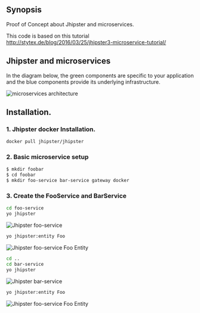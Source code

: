 ## Synopsis

Proof of Concept about Jhipster and microservices.

This code is based on this tutorial http://stytex.de/blog/2016/03/25/jhipster3-microservice-tutorial/


## Jhipster and microservices

In the diagram below, the green components are specific to your application and the blue components provide its underlying infrastructure.

![microservices architecture](https://jhipster.github.io/images/microservices_architecture_2.png)

## Installation.


### 1. Jhipster docker Installation.

``` bash
docker pull jhipster/jhipster
```

### 2. Basic microservice setup

``` bash
$ mkdir foobar
$ cd foobar
$ mkdir foo-service bar-service gateway docker
```
### 3. Create the FooService and BarService

``` bash
cd foo-service
yo jhipster
```
![Jhipster foo-service](https://dl.dropboxusercontent.com/u/945696/jhipster-microservices-poc/foo-service.jpg)

``` bash
yo jhipster:entity Foo
```

![Jhipster foo-service Foo Entity](https://dl.dropboxusercontent.com/u/945696/jhipster-microservices-poc/foo-service-Entity-Foo.jpg)

``` bash
cd ..
cd bar-service
yo jhipster
```
![Jhipster bar-service](https://dl.dropboxusercontent.com/u/945696/jhipster-microservices-poc/bar-service.jpg)

``` bash
yo jhipster:entity Foo
```

![Jhipster foo-service Foo Entity](https://dl.dropboxusercontent.com/u/945696/jhipster-microservices-poc/bar-service-Entity-Bar.jpg)
